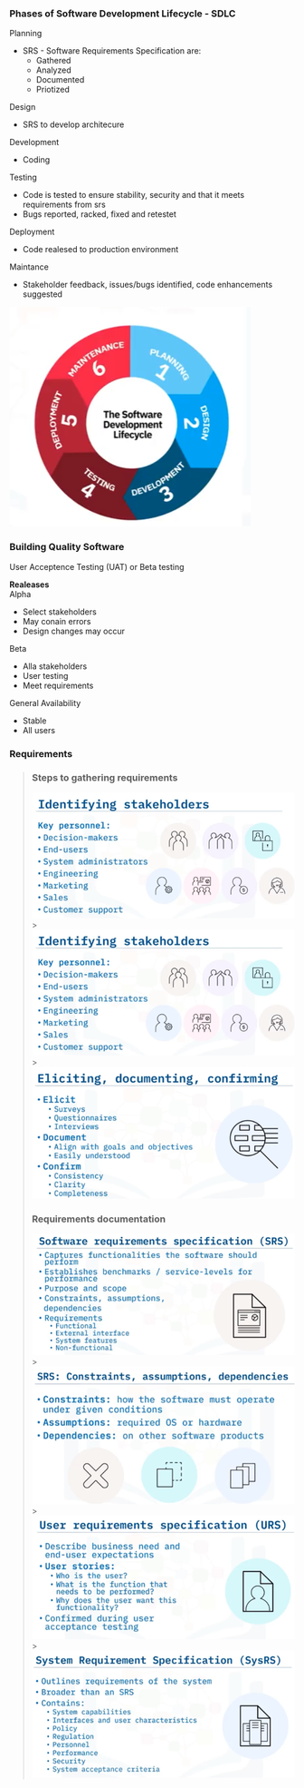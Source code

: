 ### Phases of Software Development Lifecycle - SDLC

Planning

- SRS - Software Requirements Specification are:
  - Gathered
  - Analyzed
  - Documented
  - Priotized

Design

- SRS to develop architecure

Development

- Coding

Testing

- Code is tested to ensure stability, security and that it meets requirements from srs
- Bugs reported, racked, fixed and retestet

Deployment

- Code realesed to production environment

Maintance

- Stakeholder feedback, issues/bugs identified, code enhancements suggested

![alt text](SDLC.png)

### Building Quality Software

User Acceptence Testing (UAT) or Beta testing

**Realeases**  
Alpha

- Select stakeholders
- May conain errors
- Design changes may occur

Beta

- Alla stakeholders
- User testing
- Meet requirements

General Availability

- Stable
- All users

### Requirements

> ### Steps to gathering requirements
>
> ![alt text](<Ideintifying Stakeholders.png>) > ![alt text](<Ideintifying Stakeholders.png>) > ![alt text](<Eliciting, documenting, confirming.png>)
>
> ### Requirements documentation
>
> ![alt text](SRS.png) > ![alt text](SRS2.png) > ![alt text](URS.png) > ![alt text](SysRS.png)
